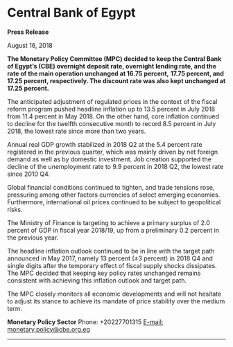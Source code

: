 # Central Bank of Egypt

**Press Release**

August 16, 2018

**The Monetary Policy Committee (MPC) decided to keep the Central Bank of Egypt’s (CBE) overnight**
**deposit rate, overnight lending rate, and the rate of the main operation unchanged at 16.75 percent,**
**17.75 percent, and 17.25 percent, respectively. The discount rate was also kept unchanged at 17.25**
**percent.**

The anticipated adjustment of regulated prices in the context of the fiscal reform program pushed
headline inflation up to 13.5 percent in July 2018 from 11.4 percent in May 2018. On the other hand,
core inflation continued to decline for the twelfth consecutive month to record 8.5 percent in July 2018,
the lowest rate since more than two years.

Annual real GDP growth stabilized in 2018 Q2 at the 5.4 percent rate registered in the previous quarter,
which was mainly driven by net foreign demand as well as by domestic investment. Job creation
supported the decline of the unemployment rate to 9.9 percent in 2018 Q2, the lowest rate since 2010
Q4.

Global financial conditions continued to tighten, and trade tensions rose, pressuring among other
factors currencies of select emerging economies. Furthermore, international oil prices continued to be
subject to geopolitical risks.

The Ministry of Finance is targeting to achieve a primary surplus of 2.0 percent of GDP in fiscal year
2018/19, up from a preliminary 0.2 percent in the previous year.

The headline inflation outlook continued to be in line with the target path announced in May 2017,
namely 13 percent (±3 percent) in 2018 Q4 and single digits after the temporary effect of fiscal supply
shocks dissipates. The MPC decided that keeping key policy rates unchanged remains consistent with
achieving this inflation outlook and target path.

The MPC closely monitors all economic developments and will not hesitate to adjust its stance to
achieve its mandate of price stability over the medium term.

**Monetary Policy Sector**
Phone: +20227701315
[E-mail: monetary.policy@cbe.org.eg](mailto:monetary.policy@cbe.org.eg)


-----

